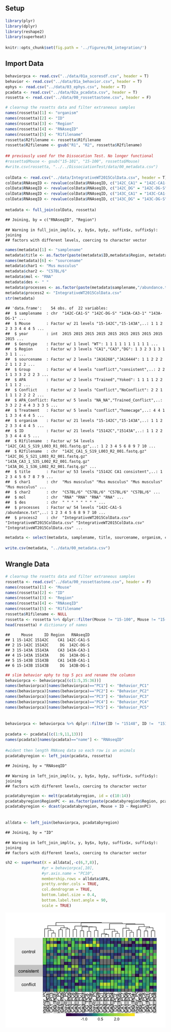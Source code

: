 Setup
-----

``` r
library(plyr)
library(dplyr)
library(reshape2)
library(superheat)

knitr::opts_chunk$set(fig.path = '../figures/04_integration/')
```

Import Data
-----------

``` r
behaviorpca <- read.csv("../data/01a_scoresdf.csv", header = T)
behavior <- read.csv("../data/01a_behavior.csv", header = T)
ephys <- read.csv("../data/03_ephys.csv", header = T)
pcadata <- read.csv("../data/02a_pcadata.csv", header = T)
rossetta <- read.csv("../data/00_rossettastone.csv", header = F)
```

``` r
# clearnup the rosetts data and filter extraneous samples
names(rossetta)[1] <- "organism"
names(rossetta)[2] <- "ID"
names(rossetta)[3] <- "Region"
names(rossetta)[4] <- "RNAseqID"
names(rossetta)[5] <- "R1filename"
rossetta$R2filename <- rossetta$R1filename
rossetta$R2filename <- gsub("R1", "R2", rossetta$R2filename)

## previously used for the Dissocation Test. No longer functional
#rossetta$Mouse <- gsub("15-101", "15-100", rossetta$Mouse)
#write.csv(rossetta, "../../DissociationTest/data/00_metadata.csv")

colData <- read.csv("../data/IntegrativeWT2015ColData.csv", header = T)
colData$RNAseqID <- revalue(colData$RNAseqID, c("142C_CA1" = "142C-CA1-S")) 
colData$RNAseqID <- revalue(colData$RNAseqID, c("142C_DG" = "142C-DG-S")) 
colData$RNAseqID <- revalue(colData$RNAseqID, c("143C_CA1" = "143C-CA1-S")) 
colData$RNAseqID <- revalue(colData$RNAseqID, c("143C_DG" = "143C-DG-S"))

metadata <- full_join(colData, rossetta)
```

    ## Joining, by = c("RNAseqID", "Region")

    ## Warning in full_join_impl(x, y, by$x, by$y, suffix$x, suffix$y): joining
    ## factors with different levels, coercing to character vector

``` r
names(metadata)[1] <- "samplename"
metadata$title <- as.factor(paste(metadata$ID,metadata$Region, metadata$Group, sep=" "))
names(metadata)[6] <- "sourcename"
metadata$char1 <- "Mus musculus"
metadata$char2 <- "C57BL/6"
metadata$mol <- "RNA"
metadata$des <- " "
metadata$processes <- as.factor(paste(metadata$samplename,"/abundance.txt"))
metadata$process2 <- "IntegrativeWT2015ColData.csv"
str(metadata)
```

    ## 'data.frame':    54 obs. of  22 variables:
    ##  $ samplename  : chr  "142C-CA1-S" "142C-DG-S" "143A-CA3-1" "143A-DG-1" ...
    ##  $ Mouse       : Factor w/ 21 levels "15-142C","15-143A",..: 1 1 2 2 3 3 4 4 4 5 ...
    ##  $ year        : int  2015 2015 2015 2015 2015 2015 2015 2015 2015 2015 ...
    ##  $ Genotype    : Factor w/ 1 level "WT": 1 1 1 1 1 1 1 1 1 1 ...
    ##  $ Region      : Factor w/ 3 levels "CA1","CA3","DG": 1 3 2 3 1 3 1 3 1 1 ...
    ##  $ sourcename  : Factor w/ 2 levels "JA16268","JA16444": 1 1 2 2 2 2 1 1 2 2 ...
    ##  $ Group       : Factor w/ 4 levels "conflict","consistent",..: 2 2 1 1 3 3 2 2 2 3 ...
    ##  $ APA         : Factor w/ 2 levels "Trained","Yoked": 1 1 1 1 2 2 1 1 1 2 ...
    ##  $ Conflict    : Factor w/ 2 levels "Conflict","NoConflict": 2 2 1 1 1 1 2 2 2 2 ...
    ##  $ APA_Conflict: Factor w/ 5 levels "NA_NA","Trained_Conflict",..: 3 3 2 2 4 4 3 3 3 5 ...
    ##  $ Treatment   : Factor w/ 5 levels "conflict","homecage",..: 4 4 1 1 3 3 4 4 4 5 ...
    ##  $ organism    : Factor w/ 21 levels "15-142C","15-143A",..: 1 1 2 2 3 3 4 4 4 5 ...
    ##  $ ID          : Factor w/ 21 levels "15142C","15143A",..: 1 1 2 2 3 3 4 4 4 5 ...
    ##  $ R1filename  : Factor w/ 54 levels "142C_CA1_S_S19_L003_R1_001.fastq.gz",..: 1 2 3 4 5 6 8 9 7 10 ...
    ##  $ R2filename  : chr  "142C_CA1_S_S19_L003_R2_001.fastq.gz" "142C_DG_S_S21_L003_R2_001.fastq.gz" "143A_CA3_1_S35_L002_R2_001.fastq.gz" "143A_DG_1_S36_L002_R2_001.fastq.gz" ...
    ##  $ title       : Factor w/ 53 levels "15142C CA1 consistent",..: 1 2 3 4 5 6 7 8 7 9 ...
    ##  $ char1       : chr  "Mus musculus" "Mus musculus" "Mus musculus" "Mus musculus" ...
    ##  $ char2       : chr  "C57BL/6" "C57BL/6" "C57BL/6" "C57BL/6" ...
    ##  $ mol         : chr  "RNA" "RNA" "RNA" "RNA" ...
    ##  $ des         : chr  " " " " " " " " ...
    ##  $ processes   : Factor w/ 54 levels "142C-CA1-S /abundance.txt",..: 1 2 3 4 5 6 8 9 7 10 ...
    ##  $ process2    : chr  "IntegrativeWT2015ColData.csv" "IntegrativeWT2015ColData.csv" "IntegrativeWT2015ColData.csv" "IntegrativeWT2015ColData.csv" ...

``` r
metadata <- select(metadata, samplename, title, sourcename, organism, char1, char2, mol, des, Group, processes, R1filename, R2filename, process2)

write.csv(metadata, "../data/00_metadata.csv")
```

Wrangle Data
------------

``` r
# clearnup the rosetts data and filter extraneous samples
rossetta <- read.csv("../data/00_rossettastone.csv", header = F)
names(rossetta)[1] <- "Mouse"
names(rossetta)[2] <- "ID"
names(rossetta)[3] <- "Region"
names(rossetta)[4] <- "RNAseqID"
names(rossetta)[5] <- "R1filename"
rossetta$R1filename <- NULL
rossetta <- rossetta %>% dplyr::filter(Mouse != "15-100", Mouse != "15-101", Mouse != "15-147")
head(rossetta) # dictionary of names
```

    ##     Mouse     ID Region   RNAseqID
    ## 1 15-142C 15142C    CA1 142C-CA1-S
    ## 2 15-142C 15142C     DG  142C-DG-S
    ## 3 15-143A 15143A    CA3 143A-CA3-1
    ## 4 15-143A 15143A     DG  143A-DG-1
    ## 5 15-143B 15143B    CA1 143B-CA1-1
    ## 6 15-143B 15143B     DG  143B-DG-1

``` r
## slim behavior ephy to top 5 pcs and rename the columsn
behaviorpca <- behaviorpca[(c(1:5,35:36))]
names(behaviorpca)[names(behaviorpca)=="PC1"] <- "Behavior_PC1"
names(behaviorpca)[names(behaviorpca)=="PC2"] <- "Behavior_PC2"
names(behaviorpca)[names(behaviorpca)=="PC3"] <- "Behavior_PC3"
names(behaviorpca)[names(behaviorpca)=="PC4"] <- "Behavior_PC4"
names(behaviorpca)[names(behaviorpca)=="PC5"] <- "Behavior_PC5"


behaviorpca <- behaviorpca %>% dplyr::filter(ID != "15148", ID !=  "15140A", ID !=  "15140B", ID !=  "15140C", ID !=  "15140D", ID !=  "15141C", ID !=  "15141D", ID !=  "15142C", ID !=  "15142D", ID !=  "15142A", ID !=  "15142B", ID !=  "15145C", ID !=  "15145C", ID !=  "15145D", ID !=  "15147A", ID !=  "15147B", ID !=  "15148C", ID !=  "15148D")

pcadata <- pcadata[(c(1:9,11,13))]
names(pcadata)[names(pcadata)=="name"] <- "RNAseqID"

#wident then length RNAseq data so each row is an animals
pcadatabyregion <- left_join(pcadata, rossetta)
```

    ## Joining, by = "RNAseqID"

    ## Warning in left_join_impl(x, y, by$x, by$y, suffix$x, suffix$y): joining
    ## factors with different levels, coercing to character vector

``` r
pcadatabyregion <- melt(pcadatabyregion, id = c(10:14))
pcadatabyregion$RegionPC <- as.factor(paste(pcadatabyregion$Region, pcadatabyregion$variable, sep="_"))
pcadatabyregion <- dcast(pcadatabyregion, Mouse + ID ~ RegionPC)


alldata <- left_join(behaviorpca, pcadatabyregion)
```

    ## Joining, by = "ID"

    ## Warning in left_join_impl(x, y, by$x, by$y, suffix$x, suffix$y): joining
    ## factors with different levels, coercing to character vector

``` r
sh2 <- superheat(X = alldata[,-c(6,7,8)],
                #yr = behaviorpca[,10],
                #yr.axis.name = "PC10",
                membership.rows = alldata$APA,
                pretty.order.cols = TRUE,
                col.dendrogram = TRUE,
                bottom.label.size = 0.4,
                bottom.label.text.angle = 90,
                scale = TRUE)
```

![](../figures/04_integration/superheatmap-1.png)
